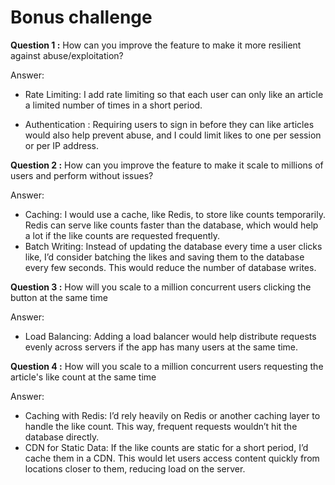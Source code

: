 # Bonus challenge

**Question 1 :**
 How can you improve the feature to make it more resilient against abuse/exploitation?

Answer:
- Rate Limiting: I add rate limiting so that each user can only like an article a limited number of times in a short period. 

- Authentication : Requiring users to sign in before they can like articles would also help prevent abuse, and I could limit likes to one per session or per IP address.

**Question 2 :** How can you improve the feature to make it scale to millions of users and perform without issues?

Answer:
- Caching: I would use a cache, like Redis, to store like counts temporarily. Redis can serve like counts faster than the database, which would help a lot if the like counts are requested frequently.
- Batch Writing: Instead of updating the database every time a user clicks like, I’d consider batching the likes and saving them to the database every few seconds. This would reduce the number of database writes.

**Question 3 :** How will you scale to a million concurrent users clicking the button at the same time

Answer:
- Load Balancing: Adding a load balancer would help distribute requests evenly across servers if the app has many users at the same time.

**Question 4 :**
 How will you scale to a million concurrent users requesting the article's like count at the same time

Answer:
- Caching with Redis: I’d rely heavily on Redis or another caching layer to handle the like count. This way, frequent requests wouldn’t hit the database directly.
- CDN for Static Data: If the like counts are static for a short period, I’d cache them in a CDN. This would let users access content quickly from locations closer to them, reducing load on the server.